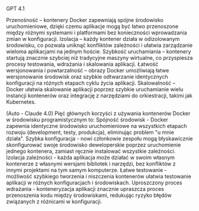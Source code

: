 GPT 4.1

Przenośność – kontenery Docker zapewniają spójne środowisko uruchomieniowe, dzięki czemu aplikacje mogą być łatwo przenoszone między różnymi systemami i platformami bez konieczności wprowadzania zmian w konfiguracji.
Izolacja – każdy kontener działa w odizolowanym środowisku, co pozwala uniknąć konfliktów zależności i ułatwia zarządzanie wieloma aplikacjami na jednym hoście.
Szybkość uruchamiania – kontenery startują znacznie szybciej niż tradycyjne maszyny wirtualne, co przyspiesza procesy testowania, wdrażania i skalowania aplikacji.
Łatwość wersjonowania i powtarzalność – obrazy Docker umożliwiają łatwe wersjonowanie środowisk oraz szybkie odtwarzanie identycznych konfiguracji na różnych etapach cyklu życia aplikacji.
Skalowalność – Docker ułatwia skalowanie aplikacji poprzez szybkie uruchamianie wielu instancji kontenerów oraz integrację z narzędziami do orkiestracji, takimi jak Kubernetes.

(Auto - Claude 4.0)
Pięć głównych korzyści z używania kontenerów Docker w środowisku programistycznym to:
Spójność środowisk - Docker zapewnia identyczne środowisko uruchomieniowe na wszystkich etapach rozwoju (development, testy, produkcja), eliminując problem "u mnie działa".
Szybka konfiguracja - nowi członkowie zespołu mogą błyskawicznie skonfigurować swoje środowisko deweloperskie poprzez uruchomienie jednego kontenera, zamiast ręcznie instalować wszystkie zależności.
Izolacja zależności - każda aplikacja może działać w swoim własnym kontenerze z własnymi wersjami bibliotek i narzędzi, bez konfliktów z innymi projektami na tym samym komputerze.
Łatwe testowanie - możliwość szybkiego tworzenia i niszczenia kontenerów ułatwia testowanie aplikacji w różnych konfiguracjach i środowiskach.
Uproszczony proces wdrażania - konteneryzacja aplikacji znacznie upraszcza proces przenoszenia kodu między środowiskami, redukując ryzyko błędów związanych z różnicami w konfiguracji.